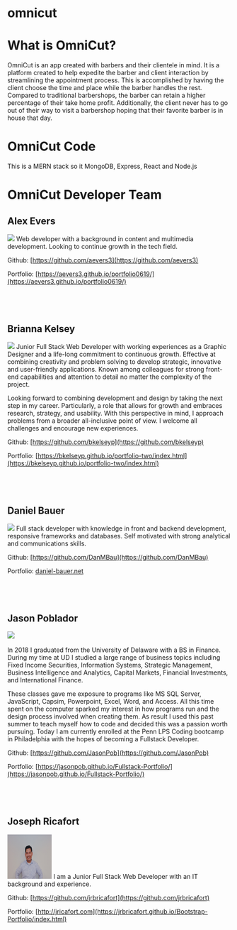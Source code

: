 
  

# omnicut

 
# What is OmniCut?
 
 OmniCut is an app created with barbers and their clientele in mind. It is a platform created to help expedite the barber and client interaction by streamlining the appointment process. This is accomplished by having the client choose the time and place while the barber handles the rest. Compared to traditional barbershops, the barber can retain a higher percentage of their take home profit. Additionally, the client never has to go out of their way to visit a barbershop hoping that their favorite barber is in house that day.
  #

  

# OmniCut Code
This is a MERN stack so it MongoDB, Express, React and Node.js
  #  

# OmniCut Developer Team

## Alex Evers
![]([)
Web developer with a background in content and multimedia development. Looking to continue growth in the tech field.

Github: [https://github.com/aevers3](https://github.com/aevers3)

Portfolio: [https://aevers3.github.io/portfolio0619/](https://aevers3.github.io/portfolio0619/)
#
<br>

## Brianna Kelsey
![]([)
Junior Full Stack Web Developer with working experiences as a Graphic Designer and a life-long commitment to continuous growth. Effective at combining creativity and problem solving to develop strategic, innovative and user-friendly applications. Known among colleagues for strong front-end capabilities and attention to detail no matter the complexity of the project.

Looking forward to combining development and design by taking the next step in my career. Particularly, a role that allows for growth and embraces research, strategy, and usability. With this perspective in mind, I approach problems from a broader all-inclusive point of view. I welcome all challenges and encourage new experiences.

Github: [https://github.com/bkelseyp](https://github.com/bkelseyp)

Portfolio: [https://bkelseyp.github.io/portfolio-two/index.html](https://bkelseyp.github.io/portfolio-two/index.html)
#
<br>

## Daniel Bauer
![]([)
Full stack developer with knowledge in front and backend development, responsive frameworks and databases. Self motivated with strong analytical and communications skills.

Github: [https://github.com/DanMBau](https://github.com/DanMBau)

Portfolio: [daniel-bauer.net](https://danmbau.github.io/portfolio-b/)
#
<br>

## Jason Poblador
![]([https://github.com/DanMBau/omnicut/blob/master/images/JR%20headshot.jpg]s=100)

In 2018 I graduated from the University of Delaware with a BS in Finance. During my time at UD I studied a large range of business topics including Fixed Income Securities, Information Systems, Strategic Management, Business Intelligence and Analytics, Capital Markets, Financial Investments, and International Finance.
  
These classes gave me exposure to programs like MS SQL Server, JavaScript, Capsim, Powerpoint, Excel, Word, and Access. All this time spent on the computer sparked my interest in how programs run and the design process involved when creating them. As result I used this past summer to teach myself how to code and decided this was a passion worth pursuing. Today I am currently enrolled at the Penn LPS Coding bootcamp in Philadelphia with the hopes of becoming a Fullstack Developer.

Github: [https://github.com/JasonPob](https://github.com/JasonPob)

Portfolio: [https://jasonpob.github.io/Fullstack-Portfolio/](https://jasonpob.github.io/Fullstack-Portfolio/)
#
<br>

## Joseph Ricafort

<img src="https://github.com/DanMBau/omnicut/blob/master/images/JR%20headshot.jpg" width="100" height="100">
I am a Junior Full Stack Web Developer with an IT background and experience.

Github: [https://github.com/jrbricafort](https://github.com/jrbricafort)

Portfolio: [http://jricafort.com](https://jrbricafort.github.io/Bootstrap-Portfolio/index.html)
#
